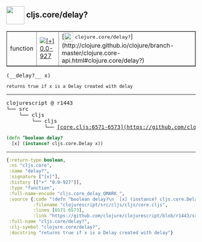 ## <img width="48px" valign="middle" src="http://i.imgur.com/Hi20huC.png"> cljs.core/delay?

 <table border="1">
<tr>
<td>function</td>
<td><a href="https://github.com/cljsinfo/api-refs/tree/0.0-927"><img valign="middle" alt="[+] 0.0-927" src="https://img.shields.io/badge/+-0.0--927-lightgrey.svg"></a> </td>
<td>
[<img height="24px" valign="middle" src="http://i.imgur.com/1GjPKvB.png"> <samp>clojure.core/delay?</samp>](http://clojure.github.io/clojure/branch-master/clojure.core-api.html#clojure.core/delay?)
</td>
</tr>
</table>

 <samp>
(__delay?__ x)<br>
</samp>

```
returns true if x is a Delay created with delay
```

---

 <pre>
clojurescript @ r1443
└── src
    └── cljs
        └── cljs
            └── <ins>[core.cljs:6571-6573](https://github.com/clojure/clojurescript/blob/r1443/src/cljs/cljs/core.cljs#L6571-L6573)</ins>
</pre>

```clj
(defn ^boolean delay?
  [x] (instance? cljs.core.Delay x))
```


---

```clj
{:return-type boolean,
 :ns "cljs.core",
 :name "delay?",
 :signature ["[x]"],
 :history [["+" "0.0-927"]],
 :type "function",
 :full-name-encode "cljs.core_delay_QMARK_",
 :source {:code "(defn ^boolean delay?\n  [x] (instance? cljs.core.Delay x))",
          :filename "clojurescript/src/cljs/cljs/core.cljs",
          :lines [6571 6573],
          :link "https://github.com/clojure/clojurescript/blob/r1443/src/cljs/cljs/core.cljs#L6571-L6573"},
 :full-name "cljs.core/delay?",
 :clj-symbol "clojure.core/delay?",
 :docstring "returns true if x is a Delay created with delay"}

```
